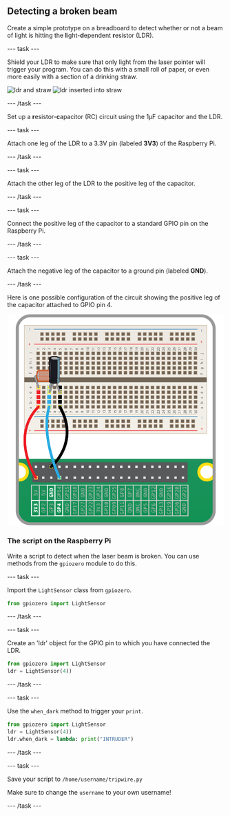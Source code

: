 ## Detecting a broken beam

Create a simple prototype on a breadboard to detect whether or not a beam of light is hitting the **l**ight-**d**ependent **r**esistor (LDR).

--- task ---

Shield your LDR to make sure that only light from the laser pointer will trigger your program. You can do this with a small roll of paper, or even more easily with a section of a drinking straw.

![ldr and straw](images/ldr-straw1.png)
![ldr inserted into straw](images/ldr-straw2.png)


--- /task ---


Set up a **r**esistor-**c**apacitor (RC) circuit using the 1µF capacitor and the LDR. 

--- task ---

Attach one leg of the LDR to a 3.3V pin (labeled **3V3**) of the Raspberry Pi. 

--- /task ---

--- task ---

Attach the other leg of the LDR to the positive leg of the capacitor.

--- /task ---

--- task ---

Connect the positive leg of the capacitor to a standard GPIO pin on the Raspberry Pi. 

--- /task ---

--- task ---

Attach the negative leg of the capacitor to a ground pin (labeled **GND**). 

--- /task ---

Here is one possible configuration of the circuit showing the positive leg of the capacitor attached to GPIO pin 4.

![circuit](/images/RC-circuit.png)

### The script on the Raspberry Pi

Write a script to detect when the laser beam is broken. You can use methods from the `gpiozero` module to do this.

--- task ---

Import the `LightSensor` class from `gpiozero`.

```python
from gpiozero import LightSensor
```
 
--- /task ---

--- task ---

Create an 'ldr' object for the GPIO pin to which you have connected the LDR.

```python
from gpiozero import LightSensor
ldr = LightSensor(4))
```

--- /task ---

--- task ---

Use the `when_dark` method to trigger your `print`. 

```python
from gpiozero import LightSensor
ldr = LightSensor(4))
ldr.when_dark = lambda: print("INTRUDER")
```

--- /task ---

--- task ---

Save your script to `/home/username/tripwire.py`

Make sure to change the `username` to your own username!

--- /task ---
